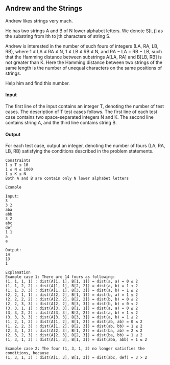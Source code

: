 ## Andrew and the Strings

Andrew likes strings very much.

He has two strings A and B of N lower alphabet letters. We denote S[i, j] as the substring from ith to jth characters of string S.

Andrew is interested in the number of such fours of integers (LA, RA, LB, RB), where 1 ≤ LA ≤ RA ≤ N, 1 ≤ LB ≤ RB ≤ N, and RA − LA = RB − LB, such that the Hamming distance between substrings A[LA, RA] and B[LB, RB] is not greater than K. Here the Hamming distance between two strings of the same length is the number of unequal characters on the same positions of strings.

Help him and find this number.
<br/>

#### Input

The first line of the input contains an integer T, denoting the number of test cases. The description of T test cases follows. The first line of each test case contains two space-separated integers N and K. The second line contains string A, and the third line contains string B.

#### Output

For each test case, output an integer, denoting the number of fours (LA, RA, LB, RB) satisfying the conditions described in the problem statements.

```
Constraints
1 ≤ T ≤ 10
1 ≤ N ≤ 1000
1 ≤ K ≤ N
Both A and B are contain only N lower alphabet letters
```

```
Example

Input:
3
3 2
aba
abb
3 2
abc
def
1 1
a
a

Output:
14
13
1

Explanation
Example case 1: There are 14 fours as following:
(1, 1, 1, 1) : dist(A[1, 1], B[1, 1]) = dist(a, a) = 0 ≤ 2
(1, 1, 2, 2) : dist(A[1, 1], B[2, 2]) = dist(a, b) = 1 ≤ 2
(1, 1, 3, 3) : dist(A[1, 1], B[3, 3]) = dist(a, b) = 1 ≤ 2
(2, 2, 1, 1) : dist(A[2, 2], B[1, 1]) = dist(b, a) = 1 ≤ 2
(2, 2, 2, 2) : dist(A[2, 2], B[2, 2]) = dist(b, b) = 0 ≤ 2
(2, 2, 3, 3) : dist(A[2, 2], B[3, 3]) = dist(b, b) = 0 ≤ 2
(3, 3, 1, 1) : dist(A[3, 3], B[1, 1]) = dist(a, a) = 0 ≤ 2
(3, 3, 2, 2) : dist(A[3, 3], B[2, 2]) = dist(a, b) = 1 ≤ 2
(3, 3, 3, 3) : dist(A[3, 3], B[3, 3]) = dist(a, b) = 1 ≤ 2
(1, 2, 1, 2) : dist(A[1, 2], B[1, 2]) = dist(ab, ab) = 0 ≤ 2
(1, 2, 2, 3) : dist(A[1, 2], B[2, 3]) = dist(ab, bb) = 1 ≤ 2
(2, 3, 1, 2) : dist(A[2, 3], B[1, 2]) = dist(ba, ab) = 2 ≤ 2
(2, 3, 2, 3) : dist(A[2, 3], B[2, 3]) = dist(ba, bb) = 1 ≤ 2
(1, 3, 1, 3) : dist(A[1, 3], B[1, 3]) = dist(aba, abb) = 1 ≤ 2

Example case 2: The four (1, 3, 1, 3) no longer satisfies the conditions, because
(1, 3, 1, 3) : dist(A[1, 3], B[1, 3]) = dist(abc, def) = 3 > 2
```
